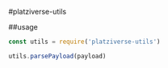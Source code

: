 #platziverse-utils 

##usage

``` js
const utils = require('platziverse-utils')

utils.parsePayload(payload)
```


